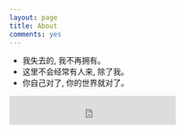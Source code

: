 ```yaml
---
layout: page
title: About
comments: yes
---
```






- 我失去的, 我不再拥有。
- 这里不会经常有人来, 除了我。
- 你自己对了, 你的世界就对了。

<iframe frameborder="no" border="0" marginwidth="0" marginheight="0" width=298 height=52 src="http://music.163.com/outchain/player?type=2&id=108468&auto=1&height=32"></iframe>